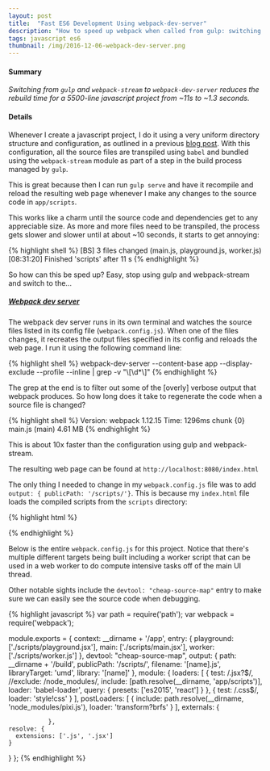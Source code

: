 ```yaml
---
layout: post
title:  "Fast ES6 Development Using webpack-dev-server"
description: "How to speed up webpack when called from gulp: switching from gulp and webpack-stream to webpack-dev-server reduces the rebuild time of a 5500 line javascript project from 11s to <2s"
tags: javascript es6
thumbnail: /img/2016-12-06-webpack-dev-server.png
---
```


#### Summary

<i>Switching from `gulp` and `webpack-stream` to `webpack-dev-server` reduces
the rebuild time for a 5500-line javascript project from ~11s to ~1.3 seconds.</i>

#### Details

Whenever I create a javascript project, I do it using a very uniform directory
structure and configuration, as outlined in a previous [blog
post](http://emptypipes.org/2016/03/02/es6-module/). With this configuration,
all the source files are transpiled using `babel` and bundled using the
`webpack-stream` module as part of a step in the build process managed by
`gulp`.

This is great because then I can run `gulp serve` and have it recompile and
reload the resulting web page whenever I make any changes to the source code in
`app/scripts`.

This works like a charm until the source code and dependencies get to any
appreciable size. As more and more files need to be transpiled, the process
gets slower and slower until at about ~10 seconds, it starts to get annoying:

{% highlight shell %}
[BS] 3 files changed (main.js, playground.js, worker.js)
[08:31:20] Finished 'scripts' after 11 s
{% endhighlight %}

So how can this be sped up? Easy, stop using gulp and webpack-stream and
switch to the...

##### [Webpack dev server](https://webpack.github.io/docs/webpack-dev-server.html)

The webpack dev server runs in its own terminal and watches the source files
listed in its config file (`webpack.config.js`). When one of the files changes, it
recreates the output files specified in its config and reloads the web page. I
run it using the following command line:

{% highlight shell %}
webpack-dev-server --content-base app --display-exclude --profile --inline | grep -v "\\[\\d*\\]"
{% endhighlight %}

The grep at the end is to filter out some of the [overly] verbose output that webpack
produces. So how long does it take to regenerate the code when a source file is changed? 

{% highlight shell %}
Version: webpack 1.12.15
Time: 1296ms
chunk    {0} main.js (main) 4.61 MB
{% endhighlight %}

This is about 10x faster than the configuration using gulp and webpack-stream.

The resulting web page can be found at
`http://localhost:8080/index.html`

The only thing I needed
to change in my `webpack.config.js` file was to add `output: { publicPath:
'/scripts/'}`.  This is because my `index.html` file loads the compiled scripts
from the `scripts` directory:

{% highlight html %}
<script src='scripts/playground.js'></script>
{% endhighlight %}

Below is the entire `webpack.config.js` for this project. Notice that there's
multiple different targets being built including a worker script that can be
used in a web worker to do compute intensive tasks off of the main UI thread.

Other notable sights include the `devtool: "cheap-source-map"` entry to make sure
we can easily see the source code when debugging.


{% highlight javascript %}
var path = require('path');
var webpack = require('webpack');

module.exports = {
  context: __dirname + '/app',
  entry: {
      playground: ['./scripts/playground.jsx'],
      main: ['./scripts/main.jsx'],
      worker: ['./scripts/worker.js']
  },
  devtool: "cheap-source-map",
  output: {
    path: __dirname + '/build',
    publicPath: '/scripts/',
    filename: '[name].js',
    libraryTarget: 'umd',
    library: '[name]'
  },
  module: {
    loaders: [
      {
        test: /\.jsx?$/,
        //exclude: /node_modules/,
        include: [path.resolve(__dirname, 'app/scripts')],
        loader: 'babel-loader',
        query: {
          presets: ['es2015', 'react']
        }
      }, {
        test: /\.css$/,
        loader: 'style!css'
      }
    ],
    postLoaders: [
        {
            include: path.resolve(__dirname, 'node_modules/pixi.js'),
            loader: 'transform?brfs'
        }
    ],
    externals: {

               },
    resolve: {
      extensions: ['.js', '.jsx']
    }
  }
};
{% endhighlight %}
